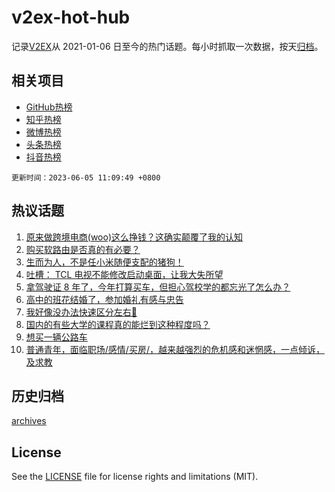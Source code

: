 # v2ex-hot-hub

 记录[V2EX](https://www.v2ex.com/)从 2021-01-06 日至今的热门话题。每小时抓取一次数据，按天[归档](archives)。
 
 ## 相关项目

- [GitHub热榜](https://github.com/snaildev/github-hot-hub)
- [知乎热榜](https://github.com/snaildev/zhihu-hot-hub)
- [微博热榜](https://github.com/snaildev/weibo-hot-hub)
- [头条热榜](https://github.com/snaildev/toutiao-hot-hub)
- [抖音热榜](https://github.com/snaildev/douyin-hot-hub)


 `更新时间：2023-06-05 11:09:49 +0800`

## 热议话题

1. [原来做跨境电商(woo)这么挣钱？这确实颠覆了我的认知](https://www.v2ex.com/t/945757)
1. [购买软路由是否真的有必要？](https://www.v2ex.com/t/945653)
1. [生而为人，不是任小米随便支配的猪狗！](https://www.v2ex.com/t/945694)
1. [吐槽： TCL 电视不能修改启动桌面，让我大失所望](https://www.v2ex.com/t/945781)
1. [拿驾驶证 8 年了，今年打算买车，但担心驾校学的都忘光了怎么办？](https://www.v2ex.com/t/945656)
1. [高中的班花结婚了，参加婚礼有感与忠告](https://www.v2ex.com/t/945765)
1. [我好像没办法快速区分左右🥵](https://www.v2ex.com/t/945729)
1. [国内的有些大学的课程真的能烂到这种程度吗？](https://www.v2ex.com/t/945753)
1. [想买一辆公路车](https://www.v2ex.com/t/945630)
1. [普通青年，面临职场/感情/买房/，越来越强烈的危机感和迷惘感，一点倾诉，及求教](https://www.v2ex.com/t/945791)

## 历史归档

[archives](archives)

## License

See the [LICENSE](LICENSE) file for license rights and limitations (MIT).
